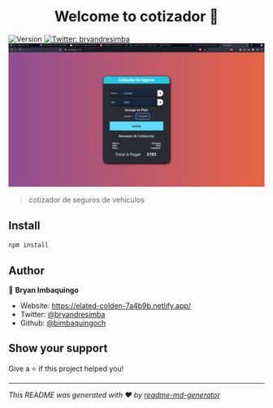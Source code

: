 <h1 align="center">Welcome to cotizador 👋</h1>
<p>
  <img alt="Version" src="https://img.shields.io/badge/version-0.0.0-blue.svg?cacheSeconds=2592000" />
  <a href="https://twitter.com/bryandresimba" target="_blank">
    <img alt="Twitter: bryandresimba" src="https://img.shields.io/twitter/follow/bryandresimba.svg?style=social" />
  </a>
    <img alt="Twitter: bryandresimba" src="./cotizador.png" />
</p>

> cotizador de seguros de vehículos

## Install

```sh
npm install
```

## Author

👤 **Bryan Imbaquingo**

- Website: https://elated-colden-7a4b9b.netlify.app/
- Twitter: [@bryandresimba](https://twitter.com/bryandresimba)
- Github: [@bimbaquingoch](https://github.com/bimbaquingoch)

## Show your support

Give a ⭐️ if this project helped you!

---

_This README was generated with ❤️ by [readme-md-generator](https://github.com/kefranabg/readme-md-generator)_

